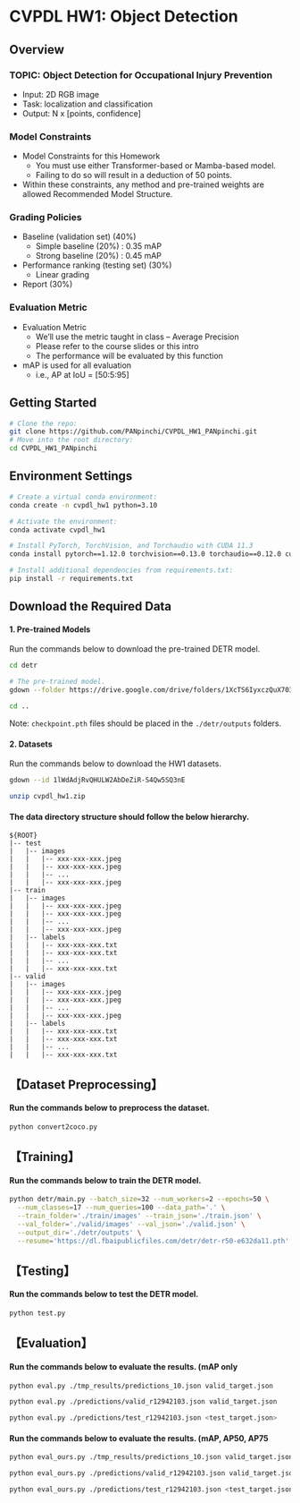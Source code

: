 # CVPDL HW1: Object Detection 

## Overview
### TOPIC: Object Detection for Occupational Injury Prevention
* Input: 2D RGB image 
* Task: localization and classification
* Output: N x [points, confidence]

### Model Constraints 
* Model Constraints for this Homework
    * You must use either Transformer-based or Mamba-based model.
    * Failing to do so will result in a deduction of 50 points.
* Within these constraints,  any method and pre-trained weights are allowed
 Recommended Model Structure.

### Grading Policies
* Baseline (validation set) (40%) 
    * Simple baseline (20%) : 0.35 mAP 
    * Strong baseline (20%) : 0.45 mAP
* Performance ranking (testing set) (30%)
    * Linear grading 
* Report  (30%)

### Evaluation Metric
* Evaluation Metric
    * We’ll use the metric taught in class – Average Precision
    * Please refer to the course slides or this intro
    * The performance will be evaluated by this function  
* mAP is used for all evaluation 
    * i.e., AP at IoU = [50:5:95]

## Getting Started 
```bash
# Clone the repo:
git clone https://github.com/PANpinchi/CVPDL_HW1_PANpinchi.git
# Move into the root directory:
cd CVPDL_HW1_PANpinchi
```

## Environment Settings
```bash
# Create a virtual conda environment:
conda create -n cvpdl_hw1 python=3.10

# Activate the environment:
conda activate cvpdl_hw1

# Install PyTorch, TorchVision, and Torchaudio with CUDA 11.3
conda install pytorch==1.12.0 torchvision==0.13.0 torchaudio==0.12.0 cudatoolkit=11.3 -c pytorch

# Install additional dependencies from requirements.txt:
pip install -r requirements.txt
```
## Download the Required Data
#### 1. Pre-trained Models
Run the commands below to download the pre-trained DETR model. 
```bash
cd detr

# The pre-trained model. 
gdown --folder https://drive.google.com/drive/folders/1XcTS6IyxczQuX703tUTLH8ECMUQGw8Ew?usp=drive_link

cd ..
```
Note: `checkpoint.pth` files should be placed in the `./detr/outputs` folders.

#### 2. Datasets
Run the commands below to download the HW1 datasets.
```bash
gdown --id 1lWdAdjRvQHULW2AbDeZiR-S4Qw5SQ3nE

unzip cvpdl_hw1.zip
```

#### The data directory structure should follow the below hierarchy.
```
${ROOT}
|-- test
|   |-- images
|   |   |-- xxx-xxx-xxx.jpeg
|   |   |-- xxx-xxx-xxx.jpeg
|   |   |-- ...
|   |   |-- xxx-xxx-xxx.jpeg
|-- train
|   |-- images
|   |   |-- xxx-xxx-xxx.jpeg
|   |   |-- xxx-xxx-xxx.jpeg
|   |   |-- ...
|   |   |-- xxx-xxx-xxx.jpeg
|   |-- labels
|   |   |-- xxx-xxx-xxx.txt
|   |   |-- xxx-xxx-xxx.txt
|   |   |-- ...
|   |   |-- xxx-xxx-xxx.txt
|-- valid
|   |-- images
|   |   |-- xxx-xxx-xxx.jpeg
|   |   |-- xxx-xxx-xxx.jpeg
|   |   |-- ...
|   |   |-- xxx-xxx-xxx.jpeg
|   |-- labels
|   |   |-- xxx-xxx-xxx.txt
|   |   |-- xxx-xxx-xxx.txt
|   |   |-- ...
|   |   |-- xxx-xxx-xxx.txt
```

## 【Dataset Preprocessing】
#### Run the commands below to preprocess the dataset.
```bash
python convert2coco.py
```

## 【Training】
#### Run the commands below to train the DETR model.
```bash
python detr/main.py --batch_size=32 --num_workers=2 --epochs=50 \
  --num_classes=17 --num_queries=100 --data_path='.' \
  --train_folder='./train/images' --train_json='./train.json' \
  --val_folder='./valid/images' --val_json='./valid.json' \
  --output_dir='./detr/outputs' \
  --resume='https://dl.fbaipublicfiles.com/detr/detr-r50-e632da11.pth'
```

## 【Testing】
#### Run the commands below to test the DETR model.
```bash
python test.py
```

## 【Evaluation】
#### Run the commands below to evaluate the results. (mAP only
```bash
python eval.py ./tmp_results/predictions_10.json valid_target.json 

python eval.py ./predictions/valid_r12942103.json valid_target.json 

python eval.py ./predictions/test_r12942103.json <test_target.json>
```

#### Run the commands below to evaluate the results. (mAP, AP50, AP75
```bash
python eval_ours.py ./tmp_results/predictions_10.json valid_target.json 

python eval_ours.py ./predictions/valid_r12942103.json valid_target.json 

python eval_ours.py ./predictions/test_r12942103.json <test_target.json>
```

